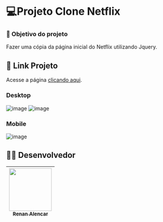 # 💻Projeto Clone Netflix

### :dart: Objetivo do projeto
Fazer uma cópia da página inicial do Netflix utilizando Jquery.

## 🔗 Link Projeto
Acesse a página  [clicando aqui](http://netflix-renan.surge.sh/).

### Desktop
![image](https://user-images.githubusercontent.com/69327864/182993466-68e96e1d-add0-4fa1-9e61-6d6c4ea592af.png)
![image](https://user-images.githubusercontent.com/69327864/182993506-ca6a99fb-9035-45bd-b491-ccae7846d4b1.png)

### Mobile
![image](https://user-images.githubusercontent.com/69327864/182993586-e1e3bdec-57a5-49b1-87ad-bf6ad9fbdac0.png)

##  :man_technologist: Desenvolvedor
| [<img src="https://avatars.githubusercontent.com/u/69327864?s=96&v=4" width=115><br><sub>Renan Alencar</sub>](https://github.com/Renan-Ma)
| :---: | 
